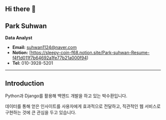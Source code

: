 ## Hi there 👋
## Park Suhwan

**Data Analyst**

- **Email:** suhwan1124@naver.com
- **Notion:** [https://sleepy-coin-f68.notion.site/Park-suhwan-Resume-f4f1d011f7b64692a1fe77b21a000f94)
- **Tel:** 010-3928-5201

---

## Introduction

Python과 Django를 활용해 백엔드 개발을 하고 있는 박수환입니다.

데이터를 통해 얻은 인사이트를 사용자에게 효과적으로 전달하고, 직관적인 웹 서비스로 구현하는 것에 큰 관심을 두고 있습니다.

<!--

Here are some ideas to get you started:

- 🔭 I’m currently working on ...
- 🌱 I’m currently learning ...
- 👯 I’m looking to collaborate on ...
- 🤔 I’m looking for help with ...
- 💬 Ask me about ...
- 📫 How to reach me: ...
- 😄 Pronouns: ...
- ⚡ Fun fact: ...
sdsdasdasdasdasd
-->

